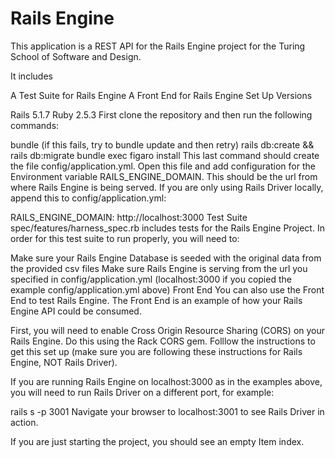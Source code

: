 # Rails Engine
  
This application is a REST API for the Rails Engine project for the Turing School of Software and Design.

It includes

A Test Suite for Rails Engine
A Front End for Rails Engine
Set Up
Versions

Rails 5.1.7
Ruby 2.5.3
First clone the repository and then run the following commands:

bundle (if this fails, try to bundle update and then retry)
rails db:create && rails db:migrate
bundle exec figaro install
This last command should create the file config/application.yml. Open this file and add configuration for the Environment variable RAILS_ENGINE_DOMAIN. This should be the url from where Rails Engine is being served. If you are only using Rails Driver locally, append this to config/application.yml:

RAILS_ENGINE_DOMAIN: http://localhost:3000
Test Suite
spec/features/harness_spec.rb includes tests for the Rails Engine Project. In order for this test suite to run properly, you will need to:

Make sure your Rails Engine Database is seeded with the original data from the provided csv files
Make sure Rails Engine is serving from the url you specified in config/application.yml (localhost:3000 if you copied the example config/application.yml above)
Front End
You can also use the Front End to test Rails Engine. The Front End is an example of how your Rails Engine API could be consumed.

First, you will need to enable Cross Origin Resource Sharing (CORS) on your Rails Engine. Do this using the Rack CORS gem. Folllow the instructions to get this set up (make sure you are following these instructions for Rails Engine, NOT Rails Driver).

If you are running Rails Engine on localhost:3000 as in the examples above, you will need to run Rails Driver on a different port, for example:

rails s -p 3001
Navigate your browser to localhost:3001 to see Rails Driver in action.

If you are just starting the project, you should see an empty Item index.
